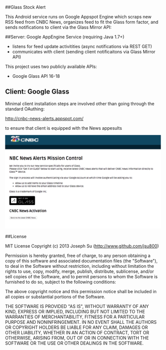 ##Glass Stock Alert

This Android service runs on Google Appspot Engine which scraps new RSS feed from CNBC News, organizes feed
to fit the Glass form factor, and sends notifications to client via the Glass Mirror API:

##Server: Google AppEngine Service (requiring Java 1.7+)
* listens for feed update activitities (async notifications via REST GET) 
* communicates with client (sending client notificaitons via Glass Mirror API)

This project uses two publicly available APIs:

* Google Glass API 16-18

## Client: Google Glass
Minimal client installation steps are involved other than going through the standard OAuthing:

http://cnbc-news-alerts.appspot.com/

to ensure that client is equipped with the News appesults 

![](https://github.com/jsu800/glass_stock_alert/blob/master/image/cnbc%20news%20alert%20app%20page.png)

##License

MIT License
Copyright (c) 2013 Joseph Su (http://www.github.com/jsu800)
 
Permission is hereby granted, free of charge, to any person obtaining a copy of this software and associated 
documentation files (the "Software"), to deal in the Software without restriction, including without limitation 
the rights to use, copy, modify, merge, publish, distribute, sublicense, and/or sell copies of the Software, and 
to permit persons to whom the Software is furnished to do so, subject to the following conditions:

The above copyright notice and this permission notice shall be included in all copies or substantial portions of 
the Software.

THE SOFTWARE IS PROVIDED "AS IS", WITHOUT WARRANTY OF ANY KIND, EXPRESS OR IMPLIED, INCLUDING BUT NOT LIMITED TO 
THE WARRANTIES OF MERCHANTABILITY, FITNESS FOR A PARTICULAR PURPOSE AND NONINFRINGEMENT. IN NO EVENT SHALL THE 
AUTHORS OR COPYRIGHT HOLDERS BE LIABLE FOR ANY CLAIM, DAMAGES OR OTHER LIABILITY, WHETHER IN AN ACTION OF CONTRACT, 
TORT OR OTHERWISE, ARISING FROM, OUT OF OR IN CONNECTION WITH THE SOFTWARE OR THE USE OR OTHER DEALINGS IN THE SOFTWARE.
